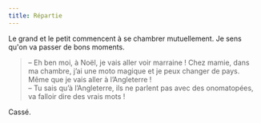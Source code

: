 ```yaml
---
title: Répartie
---
```


Le grand et le petit commencent à se chambrer mutuellement. Je sens qu'on va passer de bons moments.

<!-- more -->

> – Eh ben moi, à Noël, je vais aller voir marraine ! Chez mamie, dans ma chambre, j’ai une moto magique et je peux changer de pays. Même que je vais aller à l’Angleterre !  
> – Tu sais qu’à l’Angleterre, ils ne parlent pas avec des onomatopées, va falloir dire des vrais mots !

Cassé.